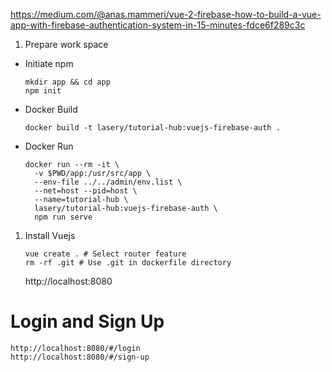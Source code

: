 https://medium.com/@anas.mammeri/vue-2-firebase-how-to-build-a-vue-app-with-firebase-authentication-system-in-15-minutes-fdce6f289c3c

1. Prepare work space
- Initiate npm
    ```
    mkdir app && cd app
    npm init
    ```

- Docker Build
    ```
    docker build -t lasery/tutorial-hub:vuejs-firebase-auth .
    ```

- Docker Run
    ```
    docker run --rm -it \
      -v $PWD/app:/usr/src/app \
      --env-file ../../admin/env.list \
      --net=host --pid=host \
      --name=tutorial-hub \
      lasery/tutorial-hub:vuejs-firebase-auth \
      npm run serve
    ```

1. Install Vuejs
    ```
    vue create . # Select router feature
    rm -rf .git # Use .git in dockerfile directory
    ```
    http://localhost:8080

# Login and Sign Up
    http://localhost:8080/#/login
    http://localhost:8080/#/sign-up
